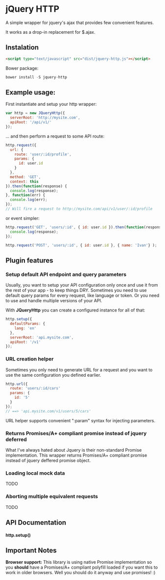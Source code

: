 # jQuery HTTP

A simple wrapper for jquery's ajax that provides few convenient features.

It works as a drop-in replacement for $.ajax.

## Instalation

```html
<script type="text/javascript" src="dist/jquery-http.js"></script>
```

 Bower package:
 ```javascript
 bower install -S jquery-http
 ```

## Example usage:

First instantiate and setup your http wrapper:
```javascript
var http = new JQueryHttp({
  serverRoot: 'http://mysite.com',
  apiRoot: '/api/v1/'
});
```

... and then perform a request to some API route:

```javascript
http.request({
  url: {
    route: 'user/:id/profile',
    params: {
      id: user.id
    }
  },
  method: 'GET',
  context: this
}).then(function(response) {
  console.log(response);
}, function(err) {
  console.log(err);
});
// Will fire a request to http://mysite.com/api/v1/user/:id/profile
```

or event simpler:

```javascript
http.request('GET', 'users/:id', { id: user.id }).then(function(response) {
  console.log(response);
});

http.request('POST', 'users/:id', { id: user.id }, { name: 'Ivan'} );
```

## Plugin features

### Setup default API endpoint and query parameters
Usually, you want to setup your API configuration only once and use it from the rest of your app - to keep things DRY. Sometimes you need to use default query params for every request, like language or token. Or you need to use and handle multiple versions of your API.

With **JQueryHttp** you can create a configured instance for all of that:

```javascript
http.setup({
  defaultParams: {
    lang: 'en'
  },
  serverRoot: 'api.mysite.com',
  apiRoot: '/v1'
});
```

### URL creation helper
Sometimes you only need to generate URL for a request and you want to use the same configuration you defined earlier.

```javascript
http.url({
  route: 'users/:id/cars'
  params: {
    id: '5'
  }
});
// ==> 'api.mysite.com/v1/users/5/cars'
```

URL helper supports convenient ":param" syntax for injecting parameters.

### Returns Promises/A+ compliant promise instead of jquery deferred
What I've always hated about Jquery is their non-standard Promise implementation. This wrapper returns Promises/A+ compliant promise instead of jquery deffered promise object.

### Loading local mock data
TODO

### Aborting multiple equivalent requests
TODO

## API Documentation

#### http.setup()


## Important Notes
**Browser support:** This library is using native Promise implementation so you **should** have a Promises/A+ compliant polyfill loaded if you want this to work in older browsers. Well you should do it anyway and use promises! :)
